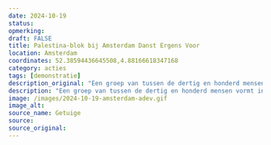 ```yaml
---
date: 2024-10-19
status: 
opmerking: 
draft: FALSE
title: Palestina-blok bij Amsterdam Danst Ergens Voor
location: Amsterdam
coordinates: 52.38594436645508,4.88166618347168
category: acties
tags: [demonstratie]
description_original: "Een groep van tussen de dertig en honderd mensen vormt in wisselende samenstelling een Palestina-blok op het Amsterdam Danst Ergens Voor (ADEV)-evenement. Zij dragen Palestijnse vlaggen, borden, balaclavas en keffiyeh. Afwisselend roepen zij leuzen zoals: 'Leve intifada! Zionisten in de gracht!'. De groep sluit zich aan bij de enige queer-kar op ADEV. ADEV staat dit jaar in het teken van opkomen voor het demonstratierecht. "
description: "Een groep van tussen de dertig en honderd mensen vormt in wisselende samenstelling een Palestina-blok op het Amsterdam Danst Ergens Voor (ADEV)-evenement. Zij dragen Palestijnse vlaggen, borden, balaclavas en keffiyeh. Afwisselend roepen zij leuzen zoals: 'Leve intifada! Zionisten in de gracht!'. De groep sluit zich aan bij de enige queer-kar op ADEV. ADEV staat dit jaar in het teken van opkomen voor het demonstratierecht. "
image: /images/2024-10-19-amsterdam-adev.gif
image_alt: 
source_name: Getuige
source: 
source_original: 
---
```

